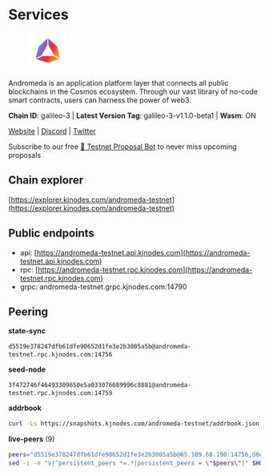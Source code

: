 # Services

<figure><img src="https://raw.githubusercontent.com/kj89/cosmos-images/main/logos/andromeda.png" alt=""><figcaption></figcaption></figure>

Andromeda is an application platform layer that connects all  public blockchains in the Cosmos ecosystem. Through our vast  library of no-code smart contracts, users can harness the power of web3.

**Chain ID**: galileo-3 | **Latest Version Tag**: galileo-3-v1.1.0-beta1 | **Wasm**: ON

[Website](https://www.andromedaprotocol.io) | [Discord](https://discord.gg/wzM3kSN3sE) | [Twitter](https://twitter.com/andromedaprot)



Subscribe to our free [🤖 Testnet Proposal Bot](https://t.me/kjnodes_testnet_proposal_bot) to never miss upcoming proposals


## Chain explorer
[https://explorer.kjnodes.com/andromeda-testnet](https://explorer.kjnodes.com/andromeda-testnet)

## Public endpoints

* api: [https://andromeda-testnet.api.kjnodes.com](https://andromeda-testnet.api.kjnodes.com)
* rpc: [https://andromeda-testnet.rpc.kjnodes.com](https://andromeda-testnet.rpc.kjnodes.com)
* grpc: andromeda-testnet.grpc.kjnodes.com:14790

## Peering

**state-sync**

```text
d5519e378247dfb61dfe90652d1fe3e2b3005a5b@andromeda-testnet.rpc.kjnodes.com:14756
```

**seed-node**

```text
3f472746f46493309650e5a033076689996c8881@andromeda-testnet.rpc.kjnodes.com:14759
```

**addrbook**
```bash
curl -Ls https://snapshots.kjnodes.com/andromeda-testnet/addrbook.json > $HOME/.andromedad/config/addrbook.json
```

**live-peers** (9)
```bash
peers="d5519e378247dfb61dfe90652d1fe3e2b3005a5b@65.109.68.190:14756,d0ef5f5583ff0343ea41962f68010bff54caafde@212.90.121.45:30656,85953732c4eb5165724ac6db331240ff0815daf1@1.15.104.210:26656,385bda41dc8ce86d0dd4c99d3cf371ca8fccfeb6@135.125.189.131:20095,e61f287d51edab6f6dbe00a8b804614443ee6f82@80.85.242.117:26656,c4bb11ae43f4db7b8eef312a3c38861d236eb660@91.201.113.194:26656,3969b8ddc6d0ed9f2deb0265e4b26e88c5cb894a@149.102.150.250:30656,6aaf94803e3f387a3ee08b731890e6914e1e3419@65.108.233.102:30656,bd323d2c7ce260b831d20923d390e4a1623f32c4@213.239.215.195:20095"
sed -i -e "s|^persistent_peers *=.*|persistent_peers = \"$peers\"|" $HOME/.andromedad/config/config.toml
```
